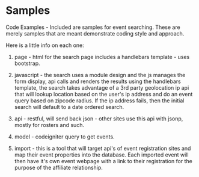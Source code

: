 # Samples
Code Examples - Included are samples for event searching. These are merely samples that are meant demonstrate coding style and approach.

Here is a little info on each one:

1. page - html for the search page includes a handlebars template - uses bootstrap.

2. javascript - the search uses a module design and the js manages the form display, api calls and renders the results using the handlebars template, the search takes advantage of a 3rd party geolocation ip api that will lookup location based on the user's ip address and do an event query based on zipcode radius. If the ip address fails, then the initial search will default to a date ordered search.

3. api - restful, will send back json - other sites use this api with jsonp, mostly for rosters and such.

4. model - codeigniter query to get events.

5. import - this is a tool that will target api's of event registration sites and map their event properties into the database. Each imported event will then have it's own event webpage with a link to their registration for the purpose of the affiliate relationship.
